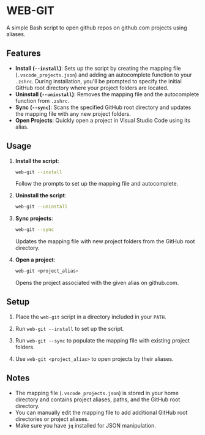 # WEB-GIT 

A simple Bash script to open github repos on github.com projects using aliases. 

## Features

- **Install (`--install`)**: Sets up the script by creating the mapping file (`.vscode_projects.json`) and adding an autocomplete function to your `.zshrc`. During installation, you'll be prompted to specify the initial GitHub root directory where your project folders are located.
- **Uninstall (`--uninstall`)**: Removes the mapping file and the autocomplete function from `.zshrc`.
- **Sync (`--sync`)**: Scans the specified GitHub root directory and updates the mapping file with any new project folders.
- **Open Projects**: Quickly open a project in Visual Studio Code using its alias.

## Usage

1. **Install the script**:
   ```bash
   web-git --install
   ```
   Follow the prompts to set up the mapping file and autocomplete.

2. **Uninstall the script**:
   ```bash
   web-git --uninstall
   ```

3. **Sync projects**:
   ```bash
   web-git --sync
   ```
   Updates the mapping file with new project folders from the GitHub root directory.

4. **Open a project**:
   ```bash
   web-git <project_alias>
   ```
   Opens the project associated with the given alias on github.com.

## Setup

1. Place the `web-git` script in a directory included in your `PATH`.

2. Run `web-git --install` to set up the script.

3. Run `web-git --sync` to populate the mapping file with existing project folders.

4. Use `web-git <project_alias>` to open projects by their aliases.

## Notes

- The mapping file (`.vscode_projects.json`) is stored in your home directory and contains project aliases, paths, and the GitHub root directory.
- You can manually edit the mapping file to add additional GitHub root directories or project aliases.
- Make sure you have `jq` installed for JSON manipulation.

